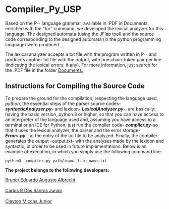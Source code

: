# Compiler_Py_USP

<p>Based on the P-- language grammar, available in .PDF in Documents, enriched with
the “for” command, we developed the lexical analyzer for this language. The designed automata (using the JFlap tool) and the source code corresponding to the designed automata (in the python programming language) were produced.</p>

<p>The lexical analyzer accepts a txt file with the program written in P-- and produces another txt file with the output, with one chain-token pair per line (indicating the lexical errors, if any). For more information, just search for the .PDF file in the folder <a href="https://github.com/brunereduardo/Compiler_Py_USP/tree/master/Documents">Documents.</a></p>

## Instructions for Compiling the Source Code
To prepare the ground for the compilation, respecting the language used, *python*, the essential steps of the parser source codes-***syntacticAnalyzer.py***- and lexicon- ***LexicalAnalyzer.py***-, are basically: having the basic version, python 3 or higher, so that you can have access to an interpreter of the language used and, assuming you have access to a terminal or an IDE for Python, just run the compiler code- ***compiler.py***-so that it uses the lexical analyzer, the parser and the error storage- ***Errors.py***-, at the entry of the txt file to be analyzed. Finally, the compiler generates the output -output.txt- with the analyzes made by the lexicon and syntactic, in order to be used in future implementations. Below is an example of execution, in which you simply use the following command line:
```
python3  compiler.py path/input_file_name.txt 
```
<p><b>The project belongs to the following developers:</b></p><a href="https://github.com/brunereduardo">Bruner Eduardo Augusto Albrecht</a><br></br>
<a href="https://github.com/CarlosSantosJr">Carlos R Dos Santos Junior</a><br></br>
<a href="https://github.com/ClaytonMiccas">Clayton Miccas Junior</a>

